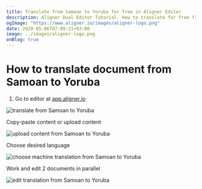 ```yaml
---
title: Translate from Samoan to Yoruba for free in Aligner Editor
description: Aligner Dual Editor Tutorial. How to translate for free from Samoan to Yoruba. Aligner is multilingual document management platform. 
ogImage: "https://www.aligner.io/images/aligner-logo.png"
date: 2020-05-06T07:09:21+03:00
image: ../images/aligner-logo.png
onBlog: true
---
```


# How to translate document from Samoan to Yoruba

1. Go to editor at [app.aligner.io](https://app.aligner.io "Aligner App web page")

![translate from Samoan to Yoruba](../aligner-blank-editor.png "translate from Samoan to Yoruba")

Copy-paste content or upload content

![upload content from Samoan to Yoruba](../aligner-uploaded-document.png "upload content from Samoan to Yoruba")

Choose desired language

![choose machine translation from Samoan to Yoruba](../aligner-language-dropdown.png "choose machine translation from Samoan to Yoruba")

Work and edit 2 documents in parallel

![edit translation from Samoan to Yoruba](../aligner-double-sitded-editor.png "edit translation from Samoan to Yoruba")

